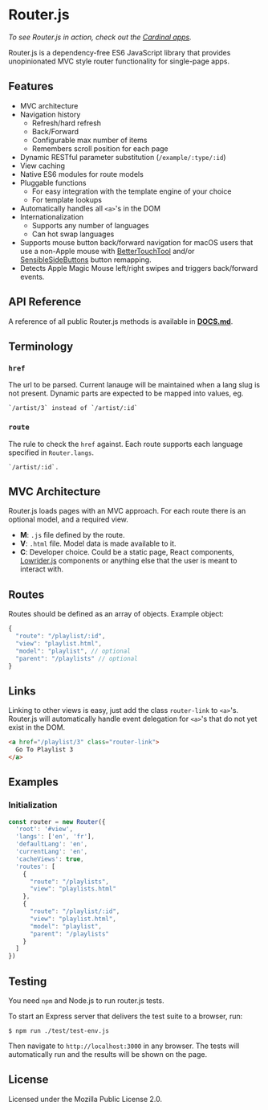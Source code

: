 # Router.js

*To see Router.js in action, check out the
[Cardinal apps](https://cardinalapps.xyz).*

Router.js is a dependency-free ES6 JavaScript library that provides
unopinionated MVC style router functionality for single-page apps.

## Features

- MVC architecture
- Navigation history
  - Refresh/hard refresh
  - Back/Forward
  - Configurable max number of items
  - Remembers scroll position for each page
- Dynamic RESTful parameter substitution (`/example/:type/:id`)
- View caching
- Native ES6 modules for route models
- Pluggable functions
  - For easy integration with the template engine of your choice
  - For template lookups
- Automatically handles all `<a>`'s in the DOM
- Internationalization
  - Supports any number of languages
  - Can hot swap languages
- Supports mouse button back/forward navigation for macOS users that use a
  non-Apple mouse with [BetterTouchTool](https://folivora.ai/) and/or
  [SensibleSideButtons](https://sensible-side-buttons.archagon.net/) button remapping.
- Detects Apple Magic Mouse left/right swipes and triggers back/forward events.

## API Reference

A reference of all public Router.js methods is available in
**[DOCS.md](DOCS.md)**.

## Terminology

### `href`

The url to be parsed. Current lanauge will be maintained when a lang slug is not
present. Dynamic parts are expected to be mapped into values, eg.

```
`/artist/3` instead of `/artist/:id`
```

### `route`

The rule to check the `href` against. Each route supports each language
specified in `Router.langs`.

```
`/artist/:id`.
```

## MVC Architecture

Router.js loads pages with an MVC approach. For each route there is an
optional model, and a required view.

- **M**: `.js` file defined by the route.
- **V**: `.html` file. Model data is made available to it.
- **C**: Developer choice. Could be a static page, React components,
  [Lowrider.js](https://github.com/somebeaver/Lowrider.js) components or
  anything else that the user is meant to interact with.

## Routes

Routes should be defined as an array of objects. Example object:

```javascript
{
  "route": "/playlist/:id",
  "view": "playlist.html",
  "model": "playlist", // optional
  "parent": "/playlists" // optional
}
```

## Links

Linking to other views is easy, just add the class `router-link` to `<a>`'s.
Router.js will automatically handle event delegation for `<a>`'s that do not yet
exist in the DOM.

```html
<a href="/playlist/3" class="router-link">
  Go To Playlist 3
</a>
```

## Examples

### Initialization

```javascript
const router = new Router({
  'root': '#view',
  'langs': ['en', 'fr'],
  'defaultLang': 'en',
  'currentLang': 'en',
  'cacheViews': true,
  'routes': [
    {
      "route": "/playlists",
      "view": "playlists.html"
    },
    {
      "route": "/playlist/:id",
      "view": "playlist.html",
      "model": "playlist",
      "parent": "/playlists"
    }
  ]
})
```

## Testing

You need `npm` and Node.js to run router.js tests.

To start an Express server that delivers the test suite to a browser, run:

```
$ npm run ./test/test-env.js
```

Then navigate to `http://localhost:3000` in any browser. The tests will
automatically run and the results will be shown on the page.

## License

Licensed under the Mozilla Public License 2.0.